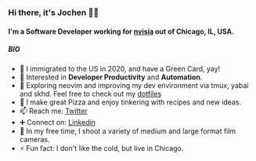 ### Hi there, it's Jochen 👋🏽

#### I'm a Software Developer working for [nvisia](https://www.nvisia.com/) out of Chicago, IL, USA. 

##### BIO

- 🛂 I immigrated to the US in 2020, and have a Green Card, yay!
- 🌱 Interested in **Developer Productivity** and **Automation**. 
- 🤖 Exploring neovim and improving my dev environment via tmux, yabai and skhd. Feel free to check out my [dotfiles](https://github.com/heyjochen/dotfiles)
- 🍕 I make great Pizza and enjoy tinkering with recipes and new ideas.
- 📫 Reach me: [Twitter](https://twitter.com/heyjochen)
- ➕ Connect on: [Linkedin](https://linkedin.com/in/jochen-stierberger)
- 📸 In my free time, I shoot a variety of medium and large format film cameras.
- ⚡️ Fun fact: I don't like the cold, but live in Chicago.
